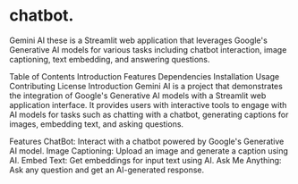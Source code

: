 # chatbot.
Gemini AI
these is a Streamlit web application that leverages Google's Generative AI models for various tasks including chatbot interaction, image captioning, text embedding, and answering questions.

Table of Contents
Introduction
Features
Dependencies
Installation
Usage
Contributing
License
Introduction
Gemini AI is a project that demonstrates the integration of Google's Generative AI models with a Streamlit web application interface. It provides users with interactive tools to engage with AI models for tasks such as chatting with a chatbot, generating captions for images, embedding text, and asking questions.

Features
ChatBot: Interact with a chatbot powered by Google's Generative AI model.
Image Captioning: Upload an image and generate a caption using AI.
Embed Text: Get embeddings for input text using AI.
Ask Me Anything: Ask any question and get an AI-generated response.
